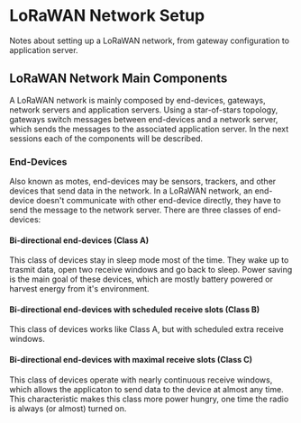 # LoRaWAN Network Setup
Notes about setting up a LoRaWAN network, from gateway configuration to application server.

## LoRaWAN Network Main Components

A LoRaWAN network is mainly composed by end-devices, gateways, network servers and application servers. Using a star-of-stars topology, gateways switch messages between end-devices and a network server, which sends the messages to the associated application server. In the next sessions each of the components will be described.

### End-Devices

Also known as motes, end-devices may be sensors, trackers, and other devices that send data in the network. In a LoRaWAN network, an end-device doesn't communicate with other end-device directly, they have to send the message to the network server. There are three classes of end-devices:

#### Bi-directional end-devices (Class A)

This class of devices stay in sleep mode most of the time. They wake up to trasmit data, open two receive windows and go back to sleep. Power saving is the main goal of these devices, which are mostly battery powered or harvest energy from it's environment.

#### Bi-directional end-devices with scheduled receive slots (Class B)

This class of devices works like Class A, but with scheduled extra receive windows.

#### Bi-directional end-devices with maximal receive slots (Class C)

This class of devices operate with nearly continuous receive windows, which allows the applicaton to send data to the device at almost any time. This characteristic makes this class more power hungry, one time the radio is always (or almost) turned on.
